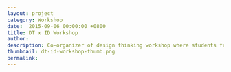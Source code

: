 ```yaml
---
layout: project
category: Workshop
date:  2015-09-06 00:00:00 +0800
title: DT x ID Workshop
author:
description: Co-organizer of design thinking workshop where students from multiple diciplines meets industrial design at friends' house.
thumbnail: dt-id-workshop-thumb.png
permalink:
---
```

